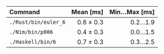 | Command | Mean [ms] | Min…Max [ms] |
|:---|---:|---:|
| `./Rust/bin/euler_6` | 0.6 ± 0.3 | 0.2…1.9 |
| `./Nim/bin/p006` | 0.4 ± 0.3 | 0.0…1.5 |
| `./Haskell/bin/6` | 0.7 ± 0.3 | 0.3…2.5 |
